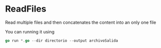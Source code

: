 # ReadFiles

Read multiple files and then concatenates the content into an only one file

You can running it using

```go
go run *.go --dir directorio --output archivoSalida
```

